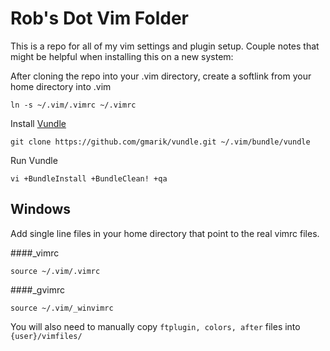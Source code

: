 # Rob's Dot Vim Folder

This is a repo for all of my vim settings and plugin setup. Couple notes that might be helpful when installing this on a new system:

After cloning the repo into your .vim directory, create a softlink from your home directory into .vim
```
ln -s ~/.vim/.vimrc ~/.vimrc
```

Install [Vundle](https://github.com/gmarik/vundle)
```
git clone https://github.com/gmarik/vundle.git ~/.vim/bundle/vundle
```

Run Vundle
```
vi +BundleInstall +BundleClean! +qa
```

## Windows

Add single line files in your home directory that point to the real vimrc files.

####_vimrc
```
source ~/.vim/.vimrc
```
####_gvimrc
```
source ~/.vim/_winvimrc
```

You will also need to manually copy `ftplugin, colors, after` files into `{user}/vimfiles/`
